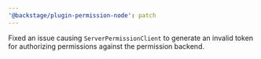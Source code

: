 ```yaml
---
'@backstage/plugin-permission-node': patch
---
```


Fixed an issue causing `ServerPermissionClient` to generate an invalid token for authorizing permissions against the permission backend.
